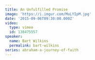 ```yaml
---
title: An Unfulfilled Promise
image: 'https://i.imgur.com/MuLYIpM.jpg'
date: '2015-09-06T09:30:00.000Z'
video:
  type: vimeo
  id: 138475557
speaker:
  name: Bart Wilkins
  permalink: bart-wilkins
series: abraham-a-journey-of-faith
---
```


